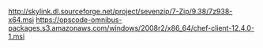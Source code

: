 http://skylink.dl.sourceforge.net/project/sevenzip/7-Zip/9.38/7z938-x64.msi
https://opscode-omnibus-packages.s3.amazonaws.com/windows/2008r2/x86_64/chef-client-12.4.0-1.msi